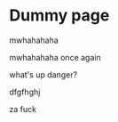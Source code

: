 # Dummy page 

 mwhahahaha



mwhahahaha once again

what's up danger?

dfgfhghj

za fuck